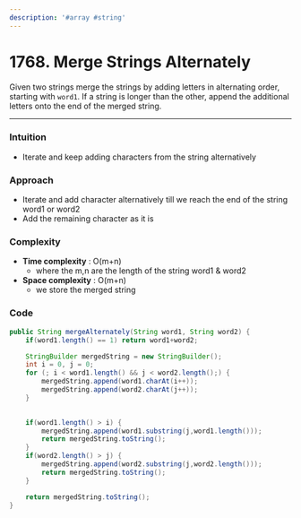 ```yaml
---
description: '#array #string'
---
```


# 1768. Merge Strings Alternately

Given two strings merge the strings by adding letters in alternating order, starting with `word1`. If a string is longer than the other, append the additional letters onto the end of the merged string.

***

### Intuition

* Iterate and keep adding characters from the string alternatively

### Approach

* Iterate and add character alternatively till we reach the end of the string  word1​ or word2​
* Add the remaining character as it is

### Complexity

* **Time complexity** : O(m+n)
  * where the m,n are the length of the string word1​ & word2​
* **Space complexity** : O(m+n)
  * we store the merged string

### Code

```java
public String mergeAlternately(String word1, String word2) {
	if(word1.length() == 1) return word1+word2;        

	StringBuilder mergedString = new StringBuilder();
	int i = 0, j = 0;
	for (; i < word1.length() && j < word2.length();) {
		mergedString.append(word1.charAt(i++));
		mergedString.append(word2.charAt(j++));
	}

	
	if(word1.length() > i) { 
		mergedString.append(word1.substring(j,word1.length()));
		return mergedString.toString();
	}
	if(word2.length() > j) { 
		mergedString.append(word2.substring(j,word2.length()));
		return mergedString.toString();
	}

	return mergedString.toString();
}
```
